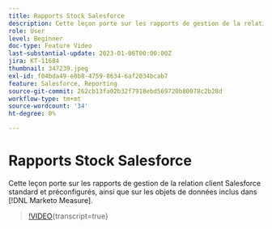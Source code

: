 ```yaml
---
title: Rapports Stock Salesforce
description: Cette leçon porte sur les rapports de gestion de la relation client Salesforce standard et préconfigurés, ainsi que sur les objets de données inclus dans [!DNL Marketo Measure].
role: User
level: Beginner
doc-type: Feature Video
last-substantial-update: 2023-01-06T00:00:00Z
jira: KT-11684
thumbnail: 347239.jpeg
exl-id: f04bda49-e8b8-4759-8634-6af2034bcab7
feature: Salesforce, Reporting
source-git-commit: 262cb13fa02b32f7918ebd569720b80078c2b28d
workflow-type: tm+mt
source-wordcount: '34'
ht-degree: 0%

---
```


# Rapports Stock Salesforce

Cette leçon porte sur les rapports de gestion de la relation client Salesforce standard et préconfigurés, ainsi que sur les objets de données inclus dans [!DNL Marketo Measure].

>[!VIDEO](https://video.tv.adobe.com/v/347239/?learn=on){transcript=true}
